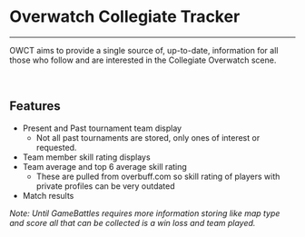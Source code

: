 # Overwatch Collegiate Tracker

---

OWCT aims to provide a single source of, up-to-date, information for all those who follow and are interested in the Collegiate Overwatch scene.

<br>

## Features
- Present and Past tournament team display
    - Not all past tournaments are stored, only ones of interest or requested.
- Team member skill rating displays
- Team average and top 6 average skill rating
    - These are pulled from overbuff.com so skill rating of players with private profiles can be very outdated
- Match results

*Note: Until GameBattles requires more information storing like map type and score all that can be collected is a win loss and team played.*